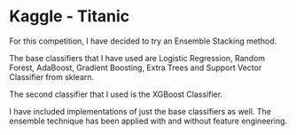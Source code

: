 # Kaggle - Titanic

For this competition, I have decided to try an Ensemble Stacking method. 

The base classifiers that I have used are Logistic Regression, Random Forest, AdaBoost, Gradient Boosting, Extra Trees and Support Vector Classifier from sklearn.

The second classifier that I used is the XGBoost Classifier. 

I have included implementations of just the base classifiers as well. The ensemble technique has been applied with and without feature engineering.

